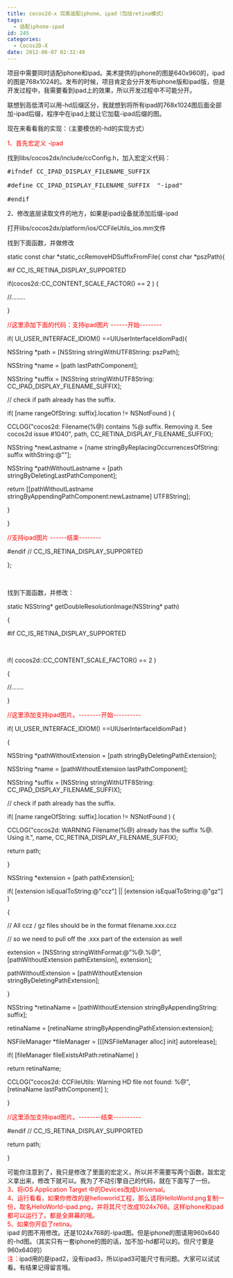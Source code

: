 ```yaml
---
title: cocos2d-x 完美适配iphone、ipad（包括retina模式）
tags:
  - 适配iphone-ipad
id: 245
categories:
  - Cocos2D-X
date: 2012-06-07 02:32:49
---
```


项目中需要同时适配iphone和ipad。美术提供的iphone的图是640x960的，ipad的图是768x1024的。发布的时候，项目肯定会分开发布iphone版和ipad版，但是开发过程中，我需要看到ipad上的效果，所以开发过程中不可能分开。

联想到高低清可以用-hd后缀区分，我就想到将所有ipad的768x1024图后面全部加-ipad后缀，程序中在ipad上就让它加载-ipad后缀的图。

现在来看看我的实现：（主要模仿的-hd的实现方式）

<span style="color: #ff0000;">1、首先宏定义 -ipad</span>

找到libs/cocos2dx/include/ccConfig.h，加入宏定义代码：
<pre>#ifndef CC_IPAD_DISPLAY_FILENAME_SUFFIX

#define CC_IPAD_DISPLAY_FILENAME_SUFFIX  "-ipad"

#endif</pre>
2、修改底层读取文件的地方，如果是ipad设备就添加后缀-ipad

打开libs/cocos2dx/platform/ios/CCFileUtils_ios.mm文件

找到下面函数，并做修改

static const char *static_ccRemoveHDSuffixFromFile( const char *pszPath){

#if CC_IS_RETINA_DISPLAY_SUPPORTED

if(cocos2d::CC_CONTENT_SCALE_FACTOR() == 2 ) {

//........

}

<span style="color: #ff0000;">//这里添加下面的代码：支持ipad图片 ------开始--------</span>

if( UI_USER_INTERFACE_IDIOM() ==UIUserInterfaceIdiomPad){

NSString *path = [NSString stringWithUTF8String: pszPath];

NSString *name = [path lastPathComponent];

NSString *suffix = [NSString stringWithUTF8String: CC_IPAD_DISPLAY_FILENAME_SUFFIX];

// check if path already has the suffix.

if( [name rangeOfString: suffix].location != NSNotFound ) {

CCLOG("cocos2d: Filename(%@) contains %@ suffix. Removing it. See cocos2d issue #1040", path, CC_RETINA_DISPLAY_FILENAME_SUFFIX);

NSString *newLastname = [name stringByReplacingOccurrencesOfString: suffix withString:@""];

NSString *pathWithoutLastname = [path stringByDeletingLastPathComponent];

return [[pathWithoutLastname stringByAppendingPathComponent:newLastname] UTF8String];

}

}

<span style="color: #ff0000;">//支持ipad图片 ------结束--------</span>

#endif // CC_IS_RETINA_DISPLAY_SUPPORTED

};

&nbsp;

找到下面函数，并修改：

static NSString* getDoubleResolutionImage(NSString* path)

{

#if CC_IS_RETINA_DISPLAY_SUPPORTED

&nbsp;

if( cocos2d::CC_CONTENT_SCALE_FACTOR() == 2 )

{

//.......

}

<span style="color: #ff0000;"> //这里添加支持ipad图片。--------开始----------</span>

if( UI_USER_INTERFACE_IDIOM() ==UIUserInterfaceIdiomPad )

{

NSString *pathWithoutExtension = [path stringByDeletingPathExtension];

NSString *name = [pathWithoutExtension lastPathComponent];

NSString *suffix = [NSString stringWithUTF8String: CC_IPAD_DISPLAY_FILENAME_SUFFIX];

// check if path already has the suffix.

if( [name rangeOfString: suffix].location != NSNotFound ) {

CCLOG("cocos2d: WARNING Filename(%@) already has the suffix %@. Using it.", name, CC_RETINA_DISPLAY_FILENAME_SUFFIX);

return path;

}

NSString *extension = [path pathExtension];

if( [extension isEqualToString:@"ccz"] || [extension isEqualToString:@"gz"] )

{

// All ccz / gz files should be in the format filename.xxx.ccz

// so we need to pull off the .xxx part of the extension as well

extension = [NSString stringWithFormat:@"%@.%@", [pathWithoutExtension pathExtension], extension];

pathWithoutExtension = [pathWithoutExtension stringByDeletingPathExtension];

}

NSString *retinaName = [pathWithoutExtension stringByAppendingString: suffix];

retinaName = [retinaName stringByAppendingPathExtension:extension];

NSFileManager *fileManager = [[[NSFileManager alloc] init] autorelease];

if( [fileManager fileExistsAtPath:retinaName] )

return retinaName;

CCLOG("cocos2d: CCFileUtils: Warning HD file not found: %@", [retinaName lastPathComponent] );

}

<span style="color: #ff0000;">//这里添加支持ipad图片。--------结束----------</span>

#endif // CC_IS_RETINA_DISPLAY_SUPPORTED

return path;

}
<div></div>
<div>可能你注意到了，我只是修改了里面的宏定义，所以并不需要写两个函数，跋宏定义拿出来，修改下就可以。我为了不动引擎自己的代码，就在下面写了一份。</div>
<div></div>
<div><span style="color: #ff0000;">3、将iOS Application Target 中的Devices改成Universal。</span></div>
<div></div>
<div><span style="color: #ff0000;">4、运行看看，如果你修改的是helloworld工程，那么请将HelloWorld.png复制一份，取名HelloWorld-ipad.png，并将其尺寸改成1024x768。这样iphone和ipad都可以运行了。都是全屏幕的哦。</span></div>
<div></div>
<div><span style="color: #ff0000;">5、如果你开启了retina。</span></div>
<div>ipad 的图不用修改。还是1024x768的-ipad图。但是iphone的图请用960x640的-hd图。（其实只有一套iphone的图的话，加不加-hd都可以的。但尺寸要是960x640的）</div>
<div></div>
<div><span style="color: #ff0000;">注：</span>ipad用的是ipad2，没有ipad3，所以ipad3可能尺寸有问题。大家可以试试看。有结果记得留言哦。</div>
&nbsp;